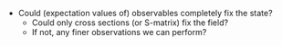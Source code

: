 - Could (expectation values of) observables completely fix the state?
	- Could only cross sections (or S-matrix) fix the field?
	- If not, any finer observations we can perform?